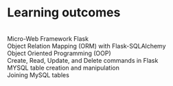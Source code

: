 <h1>Learning outcomes</h1>
<br>
Micro-Web Framework Flask<br>
Object Relation Mapping (ORM) with Flask-SQLAlchemy<br>
Object Oriented Programming (OOP)<br>
Create, Read, Update, and Delete commands in Flask<br>
MYSQL table creation and manipulation<br>
Joining MySQL tables<br>

